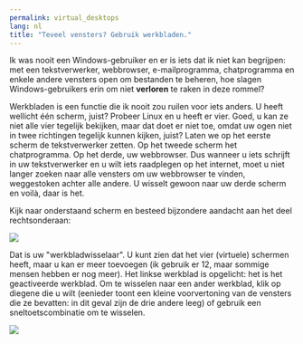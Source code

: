 ```yaml
---
permalink: virtual_desktops
lang: nl
title: "Teveel vensters? Gebruik werkbladen."
---
```


Ik was nooit een Windows-gebruiker en er is iets dat ik niet kan 
begrijpen: met een tekstverwerker, webbrowser, e-mailprogramma, chatprogramma
en enkele andere vensters open om bestanden te beheren, hoe slagen
Windows-gebruikers erin om niet <b>verloren</b> te raken in deze rommel?

Werkbladen is een functie die ik nooit zou ruilen voor iets anders. U heeft
wellicht één scherm, juist? Probeer Linux en u heeft er vier. Goed, u kan ze
niet alle vier tegelijk bekijken, maar dat doet er niet toe, omdat uw ogen
niet in twee richtingen tegelijk kunnen kijken, juist? Laten we op het eerste
scherm de tekstverwerker zetten. Op het tweede scherm het chatprogramma. Op
het derde, uw webbrowser. Dus wanneer u iets schrijft in uw tekstverwerker en
u wilt iets raadplegen op het internet, moet u niet langer zoeken naar alle
vensters om uw webbrowser te vinden, weggestoken achter alle andere. U
wisselt gewoon naar uw derde scherm en voilà, daar is het.

Kijk naar onderstaand scherm en besteed bijzondere aandacht aan het deel rechtsonderaan:

<img src="Images/workspaces.png" border="0"/>

Dat is uw "werkbladwisselaar". U kunt zien dat het vier (virtuele) 
schermen heeft, maar u kan er meer toevoegen (ik gebruik er 12, maar sommige
mensen hebben er nog meer). Het linkse werkblad is opgelicht: het is het geactiveerde
werkblad. Om te wisselen naar een ander werkblad, klik op diegene die u wilt 
(eenieder toont een kleine voorvertoning van de vensters die ze bevatten: 
in dit geval zijn de drie andere leeg) of gebruik een sneltoetscombinatie om te wisselen.

<img src="Images/workspaces_full.png" border="0"/>





